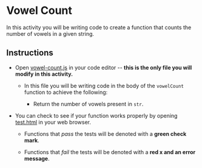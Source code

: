 # Vowel Count

In this activity you will be writing code to create a function that counts the number of vowels in a given string.

## Instructions

- Open [vowel-count.js](vowel-count.js) in your code editor -- **this is the only file you will modify in this activity.**

  - In this file you will be writing code in the body of the `vowelCount` function to achieve the following:

    - Return the number of vowels present in `str`.

- You can check to see if your function works properly by opening [test.html](test.html) in your web browser.

  - Functions that _pass_ the tests will be denoted with a **green check mark**.

  - Functions that _fail_ the tests will be denoted with a **red x and an error message**.
